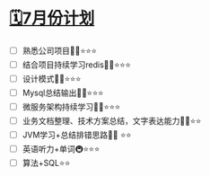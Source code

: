 # [🗓️7月份计划](https://github.com/HealUP/MyBlog/issues/38)

- [ ] 熟悉公司项目🧑‍💻⭐⭐⭐
- [ ] 结合项目持续学习redis🧑‍💻⭐⭐⭐
- [ ] 设计模式🧑‍💻⭐⭐⭐
- [ ] Mysql总结输出🧑‍💻⭐⭐⭐
- [ ] 微服务架构持续学习🧑‍💻⭐⭐⭐
- [ ] 业务文档整理、技术方案总结，文字表达能力🧑‍💻⭐⭐
- [ ] JVM学习+总结排错思路🧑‍💻 ⭐⭐
- [ ] 英语听力+单词🚇⭐⭐⭐
- [ ] 算法+SQL⭐⭐